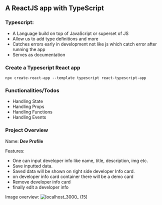 ## A ReactJS app with TypeScript

### Typescript:
- A Language build on top of JavaScript or superset of JS
- Allow us to add type definitions and more
- Catches errors early in development not like js which catch error after running the app
- Serves as documentation

### Create a Typescript React app
```
npx create-react-app --template typescript react-typescript-app 
```

### Functionalities/Todos
- Handling State
- Handling Props
- Handling Functions
- Handling Events

### Project Overview
Name: **Dev Profile**

Features:
- One can input developer info like name, title, description, img etc.
- Save inputted data.
- Saved data will be shown on right side developer Info card.
- on developer info card container there will be a demo card
- Remove developer info card
- finally edit a developer info

Image overview:
![localhost_3000_ (15)](https://user-images.githubusercontent.com/61211600/143721406-6989e1c7-5229-4501-b363-9709d890347e.png)


